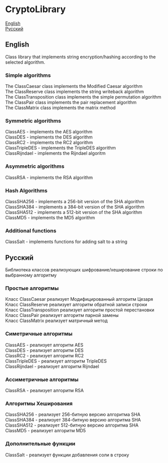 # CryptoLibrary

[English](#English)   
[Русский](#Русский)   


## English
Class library that implements string encryption/hashing according to the selected algorithm.

### Simple algorithms

The ClassCaesar class implements the Modified Caesar algorithm   
The ClassReserve class implements the string writeback algorithm   
The ClassTransposition class implements the simple permutation algorithm   
The ClassPair class implements the pair replacement algorithm    
The ClassMatrix class implements the matrix method

### Symmetric algorithms

ClassAES - implements the AES algorithm   
ClassDES - implements the DES algorithm   
ClassRC2 - implements the RC2 algorithm   
ClassTripleDES - implements the TripleDES algorithm   
ClassRijndael - implements the Rijndael algoritm

### Asymmetric algorithms

ClassRSA - implements the RSA algorithm

### Hash Algorithms

ClassSHA256 - implements a 256-bit version of the SHA algorithm    
ClassSHA384 - implements a 384-bit version of the SHA algorithm    
ClassSHA512 - implements a 512-bit version of the SHA algorithm    
ClassMD5 - implements the MD5 algorithm    


### Additional functions    

ClassSalt - implements functions for adding salt to a string    


## Русский
Библиотека классов реализующих шифрование/хеширование строки по выбранному алгоритму

### Простые алгоритмы

Класс ClassCaesar реализует Модифицированный алгоритм Цезаря  
Класс ClassReserve реализует алгоритм обратной записи строки  
Класс ClassTransposition реализует алгоритм простой перестановки  
Класс ClassPair реализует алгоритм парной замены    
Класс ClassMatrix реализует матричный метод    

### Симетричные алгоритмы  

ClassAES - реализует алгоритм AES  
ClassDES - реализует алгоритм DES  
ClassRC2 - реализует алгоритм RC2  
ClassTripleDES  - реализует алгоритм TripleDES  
ClassRijndael - реализует алгоритм Rijndael

### Ассиметричные алгоритмы

ClassRSA - реализует алгоритм RSA

### Алгоритмы Хеширования 

ClassSHA256 - реализует 256-битную версию алгоритма SHA   
ClassSHA384 - реализует 384-битную версию алгоритма SHA   
ClassSHA512 - реализует 512-битную версию алгоритма SHA   
ClassMD5 - реализует алгоритм MD5    


### Дополнительные функции    

ClassSalt - реализует функции добавления соли в строку
